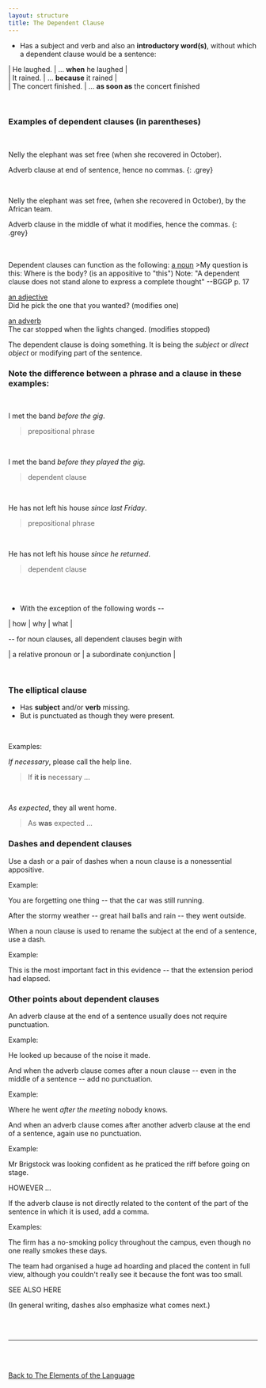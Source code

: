 ```yaml
---
layout: structure
title: The Dependent Clause
---
```


* Has a subject and verb and also an **introductory word(s)**, without which a dependent clause would be a sentence:  



| He laughed. | ... **when** he laughed |  
| It rained. | ... **because** it rained |  
| The concert finished. | ... **as soon as** the concert finished  

<br/>

### Examples of dependent clauses (in parentheses)  

<br/>

Nelly the elephant was set free (when she recovered in October).  

Adverb clause at end of sentence, hence no commas.
{: .grey}   

<br/>  



Nelly the elephant was set free, (when she recovered in October), by the African team.  

Adverb clause in the middle of what it modifies, hence the commas.
{: .grey} 

<br/>
<br/>  
Dependent clauses can function as the following:  
<ins>a noun</ins>  
>My question is this: Where is the body?  (is an appositive to "this")  
Note: "A dependent clause does not stand alone to express a complete thought" --BGGP p. 17

<ins> an adjective</ins>  
Did he pick the one that you wanted? (modifies one)    

<ins> an adverb</ins>  
The car stopped when the lights changed.  (modifies stopped)  

The dependent clause is doing something. It is being the *subject* or *direct object* or modifying part of the sentence.  

  

### Note the difference between a phrase and a clause in these examples:  

<br/>

I met the band *before the gig*.
>prepositional phrase  


<br/>


I met the band *before they played the gig*.  
>dependent clause


<br/>


He has not left his house *since last Friday*.   
>prepositional phrase  


<br/>


He has not left his house *since he returned*.  
>dependent clause  

<br/>
<br/>


* With the exception of the following words --    

| how | why | what | 
  
-- for noun clauses, all dependent clauses begin with   

| a relative pronoun or | a subordinate conjunction |

<br>
 
### The elliptical clause  
* Has **subject** and/or **verb** missing.  
* But is punctuated as though they were present.  
<br/>

Examples:

*If necessary*, please call the help line.
> If **it is** necessary ...  

<br/>  

*As expected*, they all went home.
> As **was** expected ...


### Dashes and dependent clauses  

Use a dash or a pair of dashes when a noun clause is a nonessential appositive.  

Example:  

You are forgetting one thing -- that the car was still running.

After the stormy weather -- great hail balls and rain -- they went outside.  

When a noun clause is used to rename the subject at the end of a sentence, use a dash.  

Example:  

This is the most important fact in this evidence -- that the extension period had elapsed.

### Other points about dependent clauses  

An adverb clause at the end of a sentence usually does not require punctuation.  

Example:  

He looked up because of the noise it made.  

And when the adverb clause comes after a noun clause -- even in the middle of a sentence -- add no punctuation.  

Example: 

Where he went *after the meeting* nobody knows.  

And when an adverb clause comes after another adverb clause at the end of a sentence, again use no punctuation.  

Example:  

Mr Brigstock was looking confident as he praticed the riff before going on stage.

HOWEVER ...  

If the adverb clause is not directly related to the content of the part of the sentence in which it is used, add a comma.  

Examples:  

The firm has a no-smoking policy throughout the campus, even though no one really smokes these days.  

The team had organised a huge ad hoarding and placed the content in full view, although you couldn't really see it because the font was too small.  

SEE ALSO HERE  







(In general writing, dashes also emphasize what comes next.)  









<br/>
<br/>

---

<br/>
<br/>

[Back to The Elements of the Language]({{site.baseurl}}/structures/the-elements-of-the-language)
